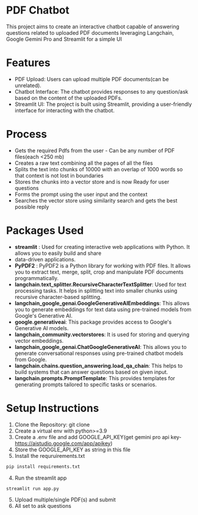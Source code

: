 # PDF Chatbot
This project aims to create an interactive chatbot capable of answering questions related to uploaded PDF documents 
leveraging Langchain, Google Gemini Pro and Streamlit for a simple UI
# Features
* PDF Upload: Users can upload multiple PDF documents(can be unrelated).
* Chatbot Interface: The chatbot provides responses to any question/ask based on the content of the uploaded PDFs.
* Streamlit UI: The project is built using Streamlit, providing a user-friendly interface for interacting with the chatbot.
# Process
* Gets the required Pdfs from the user - Can be any number of PDF files(each <250 mb)
* Creates a raw text combining all the pages of all the files
* Splits the text into chunks of 10000 with an overlap of 1000 words so that context is not lost in boundaries
* Stores the chunks into a vector store and is now Ready for user questions
* Forms the prompt using the user input and the context
* Searches the vector store using similarity search and gets the best possible reply
# Packages Used
* **streamlit** : Used for creating interactive web applications with Python. It allows you to easily build and share
* data-driven applications.
* **PyPDF2** : PyPDF2 is a Python library for working with PDF files. It allows you to extract text, merge, split, crop 
and manipulate PDF documents programmatically.
* **langchain.text_splitter.RecursiveCharacterTextSplitter**: Used for text processing tasks. It helps in 
splitting text into smaller chunks using recursive character-based splitting.
* **langchain_google_genai.GoogleGenerativeAIEmbeddings**: This allows you to generate embeddings for text data 
using pre-trained models from Google's Generative AI.
* **google.generativeai**: This package provides access to Google's Generative AI models.
* **langchain_community.vectorstores**: It is used for storing and querying vector embeddings.
* **langchain_google_genai.ChatGoogleGenerativeAI**: This allows you to generate conversational responses using 
pre-trained chatbot models from Google.
* **langchain.chains.question_answering.load_qa_chain**: This helps to build systems that can answer questions 
based on given input.
*  **langchain.prompts.PromptTemplate**: This provides templates for generating prompts tailored to specific tasks
or scenarios.
# Setup Instructions
1. Clone the Repository: git clone <repo-url>
2. Create a virtual env with python>=3.9
3. Create a .env file and add GOOGLE_API_KEY(get gemini pro api key-https://aistudio.google.com/app/apikey)
4. Store the GOOGLE_API_KEY as string in this file
5. Install the requruirements.txt
```python
pip install requirements.txt
```
4. Run the streamlit app
```python
streamlit run app.py
```
5. Upload multiple/single PDF(s) and submit
6. All set to ask questions

